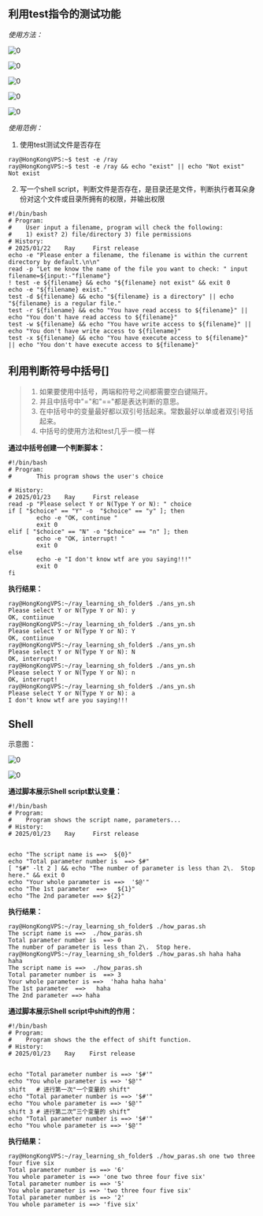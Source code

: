 ## 利用test指令的测试功能
*使用方法：*

![0](/img/14Chatper/Capture2.PNG)

![0](/img/14Chatper/Capture3.PNG)

![0](/img/14Chatper/Capture4.PNG)

![0](/img/14Chatper/Capture5.PNG)

![0](/img/14Chatper/Capture6.PNG)


*使用范例：*
1. 使用test测试文件是否存在
```Shell
ray@HongKongVPS:~$ test -e /ray
ray@HongKongVPS:~$ test -e /ray && echo "exist" || echo "Not exist"
Not exist
```

2. 写一个shell script，判断文件是否存在，是目录还是文件，判断执行者耳朵身份对这个文件或目录所拥有的权限，并输出权限
```Shell
#!/bin/bash
# Program:
#    User input a filename, program will check the following:
#    1) exist? 2) file/directory 3) file permissions
# History:
# 2025/01/22    Ray     First release
echo -e "Please enter a filename, the filename is within the current directory by default.\n\n"
read -p "Let me know the name of the file you want to check: " input
filename=${input:-"filename"}
! test -e ${filename} && echo "${filename} not exist" && exit 0
echo -e "${filename} exist."
test -d ${filename} && echo "${filename} is a directory" || echo "${filename} is a regular file." 
test -r ${filename} && echo "You have read access to ${filename}" || echo "You don't have read access to ${filename}"
test -w ${filename} && echo "You have write access to ${filename}" || echo "You don't have write access to ${filename}"
test -x ${filename} && echo "You have execute access to ${filename}" || echo "You don't have execute access to ${filename}"
```

## 利用判断符号中括号[]
> 1. 如果要使用中括号，两端和符号之间都需要空白键隔开。 
> 2. 并且中括号中"="和"=="都是表达判断的意思。
> 3. 在中括号中的变量最好都以双引号括起来。常数最好以单或者双引号括起来。
> 4. 中括号的使用方法和test几乎一模一样

**通过中括号创建一个判断脚本：**
```Shell
#!/bin/bash
# Program:
#       This program shows the user's choice   

# History:
# 2025/01/23    Ray     First release
read -p "Please select Y or N(Type Y or N): " choice
if [ "$choice" == "Y" -o  "$choice" == "y" ]; then
        echo -e "OK, continue "
        exit 0
elif [ "$choice" == "N" -o "$choice" == "n" ]; then
        echo -e "OK, interrupt! "
        exit 0
else
        echo -e "I don't know wtf are you saying!!!"
        exit 0
fi
```
**执行结果：**
```Shell
ray@HongKongVPS:~/ray_learning_sh_folder$ ./ans_yn.sh 
Please select Y or N(Type Y or N): y
OK, contiinue 
ray@HongKongVPS:~/ray_learning_sh_folder$ ./ans_yn.sh 
Please select Y or N(Type Y or N): Y
OK, contiinue 
ray@HongKongVPS:~/ray_learning_sh_folder$ ./ans_yn.sh 
Please select Y or N(Type Y or N): N
OK, interrupt! 
ray@HongKongVPS:~/ray_learning_sh_folder$ ./ans_yn.sh 
Please select Y or N(Type Y or N): n
OK, interrupt! 
ray@HongKongVPS:~/ray_learning_sh_folder$ ./ans_yn.sh 
Please select Y or N(Type Y or N): a
I don't know wtf are you saying!!!

```

## Shell 

示意图：

![0](/img/14Chatper/Capture7.PNG)

![0](/img/14Chatper/Capture8.PNG)

**通过脚本展示Shell script默认变量：**
```Shell
#!/bin/bash
# Program:
#    Program shows the script name, parameters...
# History:
# 2025/01/23    Ray     First release


echo "The script name is ==>  ${0}"
echo "Total parameter number is  ==> $#"
[ "$#" -lt 2 ] && echo "The number of parameter is less than 2\.  Stop here." && exit 0
echo "Your whole parameter is ==>  '$@'"
echo "The 1st parameter  ==>   ${1}"
echo "The 2nd parameter ==> ${2}"
```

**执行结果：**
```Shell
ray@HongKongVPS:~/ray_learning_sh_folder$ ./how_paras.sh 
The script name is ==>  ./how_paras.sh
Total parameter number is  ==> 0
The number of parameter is less than 2\.  Stop here.
ray@HongKongVPS:~/ray_learning_sh_folder$ ./how_paras.sh haha haha haha
The script name is ==>  ./how_paras.sh
Total parameter number is  ==> 3
Your whole parameter is ==>  'haha haha haha'
The 1st parameter  ==>   haha
The 2nd parameter ==> haha
```

**通过脚本展示Shell script中shift的作用：**
```Shell
#!/bin/bash
# Program:
#    Program shows the the effect of shift function.
# History:
# 2025/01/23    Ray    First release


echo "Total parameter number is ==> '$#'"
echo "You whole parameter is ==> '$@'"
shift   # 进行第一次"一个变量的 shift"
echo "Total parameter number is ==> '$#'"
echo "You whole parameter is ==> '$@'"
shift 3 # 进行第二次“三个变量的 shift”
echo "Total parameter number is ==> '$#'"
echo "You whole parameter is ==> '$@'"
```

**执行结果：**
```shell
ray@HongKongVPS:~/ray_learning_sh_folder$ ./how_paras.sh one two three four five six
Total parameter number is ==> '6'
You whole parameter is ==> 'one two three four five six'
Total parameter number is ==> '5'
You whole parameter is ==> 'two three four five six'
Total parameter number is ==> '2'
You whole parameter is ==> 'five six'
```